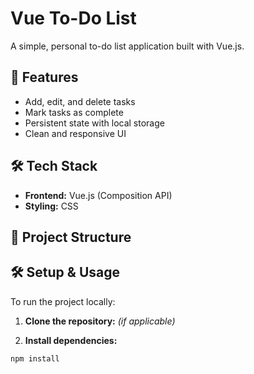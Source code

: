# Vue To-Do List

A simple, personal to-do list application built with Vue.js.

## 🚀 Features

- Add, edit, and delete tasks
- Mark tasks as complete
- Persistent state with local storage
- Clean and responsive UI

## 🛠️ Tech Stack

- **Frontend:** Vue.js (Composition API)
- **Styling:** CSS 

## 📂 Project Structure

## 🛠️ Setup & Usage

To run the project locally:

1. **Clone the repository:** *(if applicable)*

2. **Install dependencies:**

```sh
npm install